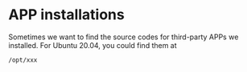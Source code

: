 # APP installations

Sometimes we want to find the source codes for third-party APPs we installed. For Ubuntu 20.04, you could find them at 

```
/opt/xxx
```

